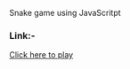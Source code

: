 Snake game using JavaScritpt

### Link:-
[Click here to play](https://6584552d30feee0c7c9257be--monumental-lamington-2aa144.netlify.app/)
